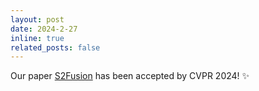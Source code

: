 ```yaml
---
layout: post
date: 2024-2-27
inline: true
related_posts: false
---
```


Our paper <a href="https://cvpr.thecvf.com/virtual/2024/poster/30808">S2Fusion</a> has been accepted by CVPR 2024! :sparkles: